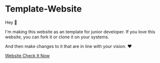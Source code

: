 # Template-Website
 
Hey 🤼

I'm making this website as an template for junior developer. If you love this website, you can fork it or clone it on your systems.

And then make changes to it that are in line with your vision. ❤

[Website Check It Now](https://awwais.me/TemplateWebsite.github.io)
